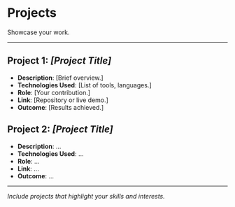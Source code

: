 # Projects

Showcase your work.

---

## Project 1: *[Project Title]*

- **Description**: [Brief overview.]
- **Technologies Used**: [List of tools, languages.]
- **Role**: [Your contribution.]
- **Link**: [Repository or live demo.]
- **Outcome**: [Results achieved.]

## Project 2: *[Project Title]*

- **Description**: ...
- **Technologies Used**: ...
- **Role**: ...
- **Link**: ...
- **Outcome**: ...

---

*Include projects that highlight your skills and interests.*

